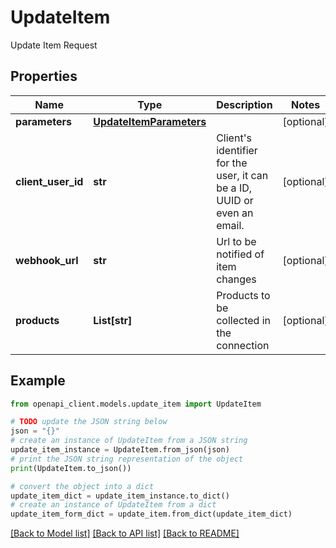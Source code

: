 # UpdateItem

Update Item Request

## Properties

Name | Type | Description | Notes
------------ | ------------- | ------------- | -------------
**parameters** | [**UpdateItemParameters**](UpdateItemParameters.md) |  | [optional] 
**client_user_id** | **str** | Client&#39;s identifier for the user, it can be a ID, UUID or even an email. | [optional] 
**webhook_url** | **str** | Url to be notified of item changes | [optional] 
**products** | **List[str]** | Products to be collected in the connection | [optional] 

## Example

```python
from openapi_client.models.update_item import UpdateItem

# TODO update the JSON string below
json = "{}"
# create an instance of UpdateItem from a JSON string
update_item_instance = UpdateItem.from_json(json)
# print the JSON string representation of the object
print(UpdateItem.to_json())

# convert the object into a dict
update_item_dict = update_item_instance.to_dict()
# create an instance of UpdateItem from a dict
update_item_form_dict = update_item.from_dict(update_item_dict)
```
[[Back to Model list]](../README.md#documentation-for-models) [[Back to API list]](../README.md#documentation-for-api-endpoints) [[Back to README]](../README.md)


